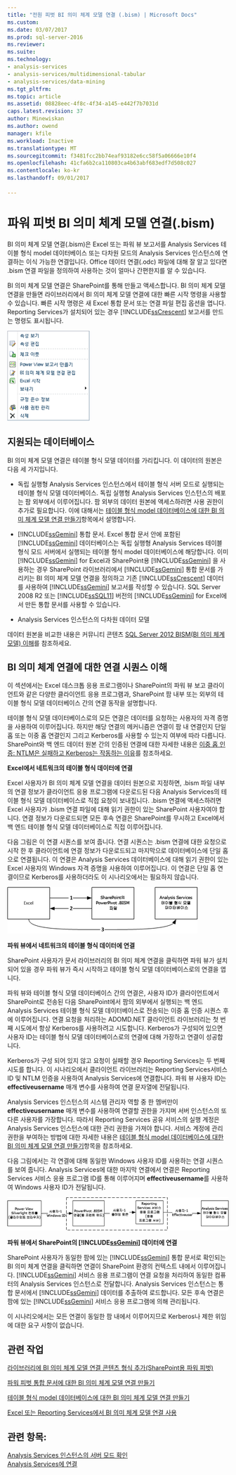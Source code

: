 ```yaml
---
title: "전원 피벗 BI 의미 체계 모델 연결 (.bism) | Microsoft Docs"
ms.custom: 
ms.date: 03/07/2017
ms.prod: sql-server-2016
ms.reviewer: 
ms.suite: 
ms.technology:
- analysis-services
- analysis-services/multidimensional-tabular
- analysis-services/data-mining
ms.tgt_pltfrm: 
ms.topic: article
ms.assetid: 08828eec-4f8c-4f34-a145-e442f7b7031d
caps.latest.revision: 37
author: Minewiskan
ms.author: owend
manager: kfile
ms.workload: Inactive
ms.translationtype: MT
ms.sourcegitcommit: f3481fcc2bb74eaf93182e6cc58f5a06666e10f4
ms.openlocfilehash: 41cfa6b2ca110803ca4b63abf683edf7d508c027
ms.contentlocale: ko-kr
ms.lasthandoff: 09/01/2017

---
```

# <a name="power-pivot-bi-semantic-model-connection-bism"></a>파워 피벗 BI 의미 체계 모델 연결(.bism)
  BI 의미 체계 모델 연결(.bism)은 Excel 또는 파워 뷰 보고서를 Analysis Services 테이블 형식 model 데이터베이스 또는 다차원 모드의 Analysis Services 인스턴스에 연결하는 이식 가능한 연결입니다. Office 데이터 연결(.odc) 파일에 대해 잘 알고 있다면 .bism 연결 파일을 정의하여 사용하는 것이 얼마나 간편한지를 알 수 있습니다.  
  
 BI 의미 체계 모델 연결은 SharePoint를 통해 만들고 액세스합니다. BI 의미 체계 모델 연결을 만들면 라이브러리에서 BI 의미 체계 모델 연결에 대한 빠른 시작 명령을 사용할 수 있습니다. 빠른 시작 명령은 새 Excel 통합 문서 또는 연결 파일 편집 옵션을 엽니다. Reporting Services가 설치되어 있는 경우 [!INCLUDE[ssCrescent](../../includes/sscrescent-md.md)] 보고서를 만드는 명령도 표시됩니다.  
  
 ![빠른 시작 명령의 스크린 샷의 BISM](../../analysis-services/power-pivot-sharepoint/media/ssas-bism-quicklaunch.gif "스크린 샷의 BISM 빠른 실행 명령")  
  
##  <a name="bkmk_prereq"></a> 지원되는 데이터베이스  
 BI 의미 체계 모델 연결은 테이블 형식 모델 데이터를 가리킵니다. 이 데이터의 원본은 다음 세 가지입니다.  
  
-   독립 실행형 Analysis Services 인스턴스에서 테이블 형식 서버 모드로 실행되는 테이블 형식 모델 데이터베이스. 독립 실행형 Analysis Services 인스턴스의 배포는 팜 외부에서 이루어집니다. 팜 외부의 데이터 원본에 액세스하려면 사용 권한이 추가로 필요합니다. 이에 대해서는 [테이블 형식 model 데이터베이스에 대한 BI 의미 체계 모델 연결 만들기](../../analysis-services/power-pivot-sharepoint/create-a-bi-semantic-model-connection-to-a-tabular-model-database.md)항목에서 설명합니다.  
  
-   [!INCLUDE[ssGemini](../../includes/ssgemini-md.md)] 통합 문서. Excel 통합 문서 안에 포함된 [!INCLUDE[ssGemini](../../includes/ssgemini-md.md)] 데이터베이스는 독립 실행형 Analysis Services 테이블 형식 모드 서버에서 실행되는 테이블 형식 model 데이터베이스에 해당합니다. 이미 [!INCLUDE[ssGemini](../../includes/ssgemini-md.md)] for Excel과 SharePoint용 [!INCLUDE[ssGemini](../../includes/ssgemini-md.md)] 을 사용하는 경우 SharePoint 라이브러리에서 [!INCLUDE[ssGemini](../../includes/ssgemini-md.md)] 통합 문서를 가리키는 BI 의미 체계 모델 연결을 정의하고 기존 [!INCLUDE[ssCrescent](../../includes/sscrescent-md.md)] 데이터를 사용하여 [!INCLUDE[ssGemini](../../includes/ssgemini-md.md)] 보고서를 작성할 수 있습니다.  SQL Server 2008 R2 또는 [!INCLUDE[ssSQL11](../../includes/sssql11-md.md)] 버전의 [!INCLUDE[ssGemini](../../includes/ssgemini-md.md)] for Excel에서 만든 통합 문서를 사용할 수 있습니다.  
  
-   Analysis Services 인스턴스의 다차원 데이터 모델  
  
 데이터 원본을 비교한 내용은 커뮤니티 콘텐츠 [SQL Server 2012 BISM(BI 의미 체계 모델) 이해](http://www.mssqltips.com/sqlservertip/2818/understanding-the-sql-server-2012-bi-semantic-model-bism/)를 참조하세요.  
  
## <a name="understanding-the-connection-sequence-for-bi-semantic-connections"></a>BI 의미 체계 연결에 대한 연결 시퀀스 이해  
 이 섹션에서는 Excel 데스크톱 응용 프로그램이나 SharePoint의 파워 뷰 보고 클라이언트와 같은 다양한 클라이언트 응용 프로그램과, SharePoint 팜 내부 또는 외부의 테이블 형식 모델 데이터베이스 간의 연결 동작을 설명합니다.  
  
 테이블 형식 모델 데이터베이스로의 모든 연결은 데이터를 요청하는 사용자의 자격 증명을 사용하여 이루어집니다. 하지만 해당 연결의 메커니즘은 연결이 팜 내 연결인지 단일 홉 또는 이중 홉 연결인지 그리고 Kerberos를 사용할 수 있는지 여부에 따라 다릅니다. SharePoint와 백 엔드 데이터 원본 간의 인증된 연결에 대한 자세한 내용은 [이중 홉 인증: NTLM은 실패하고 Kerberos는 작동하는 이유](http://go.microsoft.com/fwlink/?LinkId=237137)를 참조하세요.  
  
 **Excel에서 네트워크의 테이블 형식 데이터에 연결**  
  
 Excel 사용자가 BI 의미 체계 모델 연결을 데이터 원본으로 지정하면, .bism 파일 내부의 연결 정보가 클라이언트 응용 프로그램에 다운로드된 다음 Analysis Services의 테이블 형식 모델 데이터베이스로 직접 요청이 보내집니다. .bism 연결에 액세스하려면 Excel 사용자가 .bism 연결 파일에 대해 읽기 권한이 있는 SharePoint 사용자여야 합니다. 연결 정보가 다운로드되면 모든 후속 연결은 SharePoint를 무시하고 Excel에서 백 엔드 테이블 형식 모델 데이터베이스로 직접 이루어집니다.  
  
 다음 그림은 이 연결 시퀀스를 보여 줍니다. 연결 시퀀스는 .bism 연결에 대한 요청으로 시작 한 후 클라이언트에 연결 정보가 다운로드되고 마지막으로 데이터베이스에 단일 홉으로 연결됩니다. 이 연결은 Analysis Services 데이터베이스에 대해 읽기 권한이 있는 Excel 사용자의 Windows 자격 증명을 사용하여 이루어집니다. 이 연결은 단일 홉 연결이므로 Kerberos를 사용하더라도 이 시나리오에서는 필요하지 않습니다.  
  
 ![Excel에서 테이블 형식 모델 데이터베이스로 연결](../../analysis-services/power-pivot-sharepoint/media/ssas-powerpivotbismconnection-1.gif "Excel에서 테이블 형식 모델 데이터베이스로 연결")  
  
 **파워 뷰에서 네트워크의 테이블 형식 데이터에 연결**  
  
 SharePoint 사용자가 문서 라이브러리의 BI 의미 체계 연결을 클릭하면 파워 뷰가 설치되어 있을 경우 파워 뷰가 즉시 시작하고 테이블 형식 모델 데이터베이스로의 연결을 엽니다.  
  
 파워 뷰와 테이블 형식 모델 데이터베이스 간의 연결은, 사용자 ID가 클라이언트에서 SharePoint로 전송된 다음 SharePoint에서 팜의 외부에서 실행되는 백 엔드 Analysis Services 테이블 형식 모델 데이터베이스로 전송되는 이중 홉 인증 시퀀스 후에 이루어집니다. 연결 요청을 처리하는 ADOMD.NET 클라이언트 라이브러리는 첫 번째 시도에서 항상 Kerberos를 사용하려고 시도합니다. Kerberos가 구성되어 있으면 사용자 ID는 테이블 형식 모델 데이터베이스로의 연결에 대해 가장하고 연결이 성공합니다.  
  
 Kerberos가 구성 되어 있지 않고 요청이 실패할 경우 Reporting Services는 두 번째 시도를 합니다. 이 시나리오에서 클라이언트 라이브러리는 Reporting Services서비스 ID 및 NTLM 인증을 사용하여 Analysis Services에 연결합니다. 파워 뷰 사용자 ID는 **effectiveusername** 매개 변수를 사용하여 연결 문자열에 전달됩니다.  
  
 Analysis Services 인스턴스의 시스템 관리자 역할 중 한 멤버만이 **effectiveusername** 매개 변수를 사용하여 연결할 권한을 가지며 서버 인스턴스의 또 다른 사용자를 가장합니다. 따라서 Reporting Services 공유 서비스의 실행 계정은 Analysis Services 인스턴스에 대한 관리 권한을 가져야 합니다.  서비스 계정에 관리 권한을 부여하는 방법에 대한 자세한 내용은 [테이블 형식 model 데이터베이스에 대한 BI 의미 체계 모델 연결 만들기](../../analysis-services/power-pivot-sharepoint/create-a-bi-semantic-model-connection-to-a-tabular-model-database.md)항목을 참조하세요.  
  
 다음 그림에서는 각 연결에 대해 동일한 Windows 사용자 ID를 사용하는 연결 시퀀스를 보여 줍니다. Analysis Services에 대한 마지막 연결에서 연결은 Reporting Services 서비스 응용 프로그램 ID를 통해 이루어지며 **effectiveusername**를 사용하여 Windows 사용자 ID가 전달됩니다.  
  
 ![테이블 형식 데이터베이스에 대 한 가장 된 연결](../../analysis-services/power-pivot-sharepoint/media/ssas-powerpivotbismconnection-2.gif "테이블 형식 데이터베이스에 대 한 가장 된 연결")  
  
 **파워 뷰에서 SharePoint의 [!INCLUDE[ssGemini](../../includes/ssgemini-md.md)] 데이터에 연결**  
  
 SharePoint 사용자가 동일한 팜에 있는 [!INCLUDE[ssGemini](../../includes/ssgemini-md.md)] 통합 문서로 확인되는 BI 의미 체계 연결을 클릭하면 연결이 SharePoint 환경의 컨텍스트 내에서 이루어집니다. [!INCLUDE[ssGemini](../../includes/ssgemini-md.md)] 서비스 응용 프로그램이 연결 요청을 처리하여 동일한 컴퓨터의 Analysis Services 인스턴스로 전달합니다. Analysis Services 인스턴스는 통합 문서에서 [!INCLUDE[ssGemini](../../includes/ssgemini-md.md)] 데이터를 추출하여 로드합니다. 모든 후속 연결은 팜에 있는 [!INCLUDE[ssGemini](../../includes/ssgemini-md.md)] 서비스 응용 프로그램에 의해 관리됩니다.  
  
 이 시나리오에서는 모든 연결이 동일한 팜 내에서 이루어지므로 Kerberos나 제한 위임에 대한 요구 사항이 없습니다.  
  
##  <a name="bkmk_rel"></a> 관련 작업  
 [라이브러리에 BI 의미 체계 모델 연결 콘텐츠 형식 추가&#40;SharePoint용 파워 피벗&#41;](../../analysis-services/power-pivot-sharepoint/add-bi-semantic-model-connection-content-type-to-library.md)  
  
 [파워 피벗 통합 문서에 대한 BI 의미 체계 모델 연결 만들기](../../analysis-services/power-pivot-sharepoint/create-a-bi-semantic-model-connection-to-a-power-pivot-workbook.md)  
  
 [테이블 형식 model 데이터베이스에 대한 BI 의미 체계 모델 연결 만들기](../../analysis-services/power-pivot-sharepoint/create-a-bi-semantic-model-connection-to-a-tabular-model-database.md)  
  
 [Excel 또는 Reporting Services에서 BI 의미 체계 모델 연결 사용](../../analysis-services/power-pivot-sharepoint/use-a-bi-semantic-model-connection-in-excel-or-reporting-services.md)  
  
## <a name="see-also"></a>관련 항목:  
 [Analysis Services 인스턴스의 서버 모드 확인](../../analysis-services/instances/determine-the-server-mode-of-an-analysis-services-instance.md)   
 [Analysis Services에 연결](../../analysis-services/instances/connect-to-analysis-services.md)  
  
  

